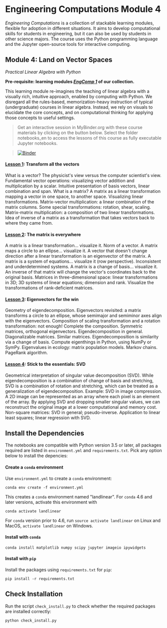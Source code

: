 # Engineering Computations Module 4

*Engineering Computations* is a collection of stackable learning modules, flexible for adoption in different situations. 
It aims to develop computational skills for students in engineering, but it can also be used by students in other science majors. 
The course uses the Python programming language and the Jupyter open-source tools for interactive computing.

## Module 4: Land on Vector Spaces 

*Practical Linear Algebra with Python*

**Pre-requisite: learning modules [*EngComp 1*](https://github.com/engineersCode/EngComp1_offtheground) of our collection.**

This learning module re-imagines the teaching of linear algebra with a visually rich, intuitive approach, enabled by computing with Python.
We disregard all the rules-based, memorization-heavy instruction of typical (undergraduate) courses in linear algebra.
Instead, we rely on visuals to elucidate the core concepts, and on computational thinking for applying those concepts to useful settings.

> Get an interactive session in MyBinder.org with these course materials by clicking on the button below. Select the folder notebooks_en to access the lessons of this course as fully executable Jupyter notebooks.

> [![Binder](https://mybinder.org/badge_logo.svg)](https://mybinder.org/v2/gh/engineersCode/EngComp4_landlinear/master)

#### [Lesson 1](https://go.gwu.edu/engcomp4lesson1): Transform all the vectors
What is a vector? The physicist's view versus the computer scientist's view. Fundamental vector operations: visualizing vector addition and multiplication by a scalar. Intuitive presentation of basis vectors, linear combination and span. What is a matrix? A matrix as a linear transformation mapping a vector in one space, to another space. Visualizing linear transformations. Matrix-vector multiplication: a linear combination of the matrix columns. Some special transformations: rotation, shear, scaling. Matrix-matrix multiplication: a composition of two linear transformations. Idea of inverse of a matrix as a transformation that takes vectors back to where they came from.

#### [Lesson 2](https://go.gwu.edu/engcomp4lesson2): The matrix is everywhere
A matrix is a linear transformation… visualize it. Norm of a vector. 
A matrix maps a circle to an ellipse… visualize it. A vector that doesn't change direction after a linear transformation is an eigenvector of the matrix. 
A matrix is a system of equations… visualize it (row perspective). 
Inconsistent and underdetermined systems. 
A matrix is a change of basis… visualize it. An inverse of that matrix will change the vector's coordinates back to the original basis. 
Matrices in three-dimensional space: linear transformations in 3D; 3D systems of linear equations; dimension and rank.
Visualize the transformations of rank-deficient matrices.

#### [Lesson 3](https://go.gwu.edu/engcomp4lesson3): Eigenvectors for the win

Geometry of eigendecomposition. Eigenvectors revisited: a matrix transforms a circle to an ellipse, whose semimajor and semiminor axes align with the eigenvectors. 
Composition of scaling transformation and a rotation transformation: not enough! Complete the composition. 
Symmetric matrices, orthogonal eigenvectors. 
Eigendecomposition in general. Diagonalizable matrices. Similar matrices. Eigendecomposition is similarity via a change of basis. 
Compute eigenthings in Python, using NumPy or SymPy. 
Eigenvalues in ecology: matrix population models. 
Markov chains. 
PageRank algorithm.

#### [Lesson 4](https://go.gwu.edu/engcomp4lesson4): Stick to the essentials: SVD
Geometrical interpretation of singular value decomposition (SVD). While eigendecomposition is a combination of change of basis and stretching, SVD is a combination of rotation and stretching, which can be treated as a generalization of eigendecomposition.
Example: SVD in image compression. A 2D image can be represented as an array where each pixel is an element of the array. By applying SVD and dropping smaller singular values, we can reconstruct the original image at a lower computational and memory cost.
Non-square matrices: SVD in general; pseudo-inverse. Application to linear least squares; linear regression with SVD.

## Install the Dependencies
The notebooks are compatible with Python version 3.5 or later, all packages required are listed in `environment.yml` and `requirements.txt`. Pick any option below to install the depencies:

#### Create a `conda` environment
Use `environment.yml` to create a `conda` environment:

```console
conda env create -f environment.yml
```

This creates a `conda` environment named "landlinear". For `conda` 4.6 and later versions, activate this environment with

```console
conda activate landlinear
```

For `conda` version prior to 4.6, run `source activate landlinear` on Linux and MacOS, `activate landlinear` on Windows.

#### Install with `conda`

```console
conda install matplotlib numpy scipy jupyter imageio ipywidgets
```

#### Install with `pip`

Install the packages using `requirements.txt` for `pip`:
```console
pip install -r requirements.txt
```

## Check Installation
Run the script `check_install.py` to check whether the required packages are installed correctly:

```console
python check_install.py
```
